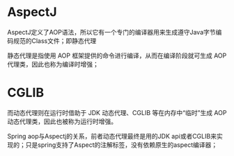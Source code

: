 

# AspectJ

AspectJ定义了AOP语法，所以它有一个专门的编译器用来生成遵守Java字节编码规范的Class文件；即静态代理

静态代理是指使用 AOP 框架提供的命令进行编译，从而在编译阶段就可生成 AOP 代理类，因此也称为编译时增强；

# CGLIB

而动态代理则在运行时借助于 JDK 动态代理、CGLIB 等在内存中“临时”生成 AOP 动态代理类，因此也被称为运行时增强。

Spring aop与Aspectj的关系，前者动态代理最终是用的JDK api或者CGLIB来实现的；只是spring支持了Aspect的注解标签，没有依赖原生的aspect编译器；

